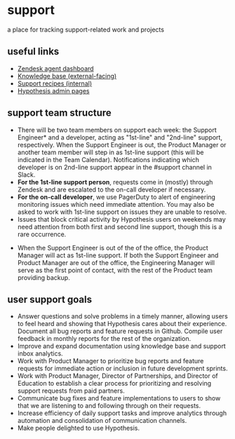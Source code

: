 # support
a place for tracking support-related work and projects

## useful links
- [Zendesk agent dashboard](https://hypothesis.zendesk.com/agent/dashboard)
- [Knowledge base (external-facing)](https://web.hypothes.is/help/)
- [Support recipes (internal)](https://drive.google.com/open?id=1vdvdO-woOOlZIFEUXpnW8LBcYc1VBVYl)
- [Hypothesis admin pages](https://hypothes.is/admin/)

## support team structure
- There will be two team members on support each week: the Support Engineer* and a developer, acting as "1st-line" and "2nd-line" support, respectively. When the Support Engineer is out, the Product Manager or another team member will step in as 1st-line support (this will be indicated in the Team Calendar). Notifications indicating which developer is on 2nd-line support appear in the #support channel in Slack.
- **For the 1st-line support person**, requests come in (mostly) through Zendesk and are escalated to the on-call developer if necessary.
- **For the on-call developer**, we use PagerDuty to alert of engineering monitoring issues which need immediate attention. You may also be asked to work with 1st-line support on issues they are unable to resolve. 
- Issues that block critical activity by Hypothesis users on weekends may need attention from both first and second line support, though this is a rare occurrence.

* When the Support Engineer is out of the of the office, the Product Manager will act as 1st-line support. If both the Support Engineer and Product Manager are out of the office, the Engineering Manager will serve as the first point of contact, with the rest of the Product team providing backup.

## user support goals 
- Answer questions and solve problems in a timely manner, allowing users to feel heard and showing that Hypothesis cares about their experience. 
Document all bug reports and feature requests in Github. Compile user feedback in monthly reports for the rest of the organization. 
- Improve and expand documentation using knowledge base and support inbox analytics.
- Work with Product Manager to prioritize bug reports and feature requests for immediate action or inclusion in future development sprints. 
- Work with Product Manager, Director of Partnerships, and Director of Education to establish a clear process for prioritizing and resolving support requests from paid partners. 
- Communicate bug fixes and feature implementations to users to show that we are listening to and following through on their requests. 
- Increase efficiency of daily support tasks and improve analytics through automation and consolidation of communication channels.
- Make people delighted to use Hypothesis.

